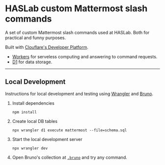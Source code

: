 # HASLab custom Mattermost slash commands

A set of custom Mattermost slash commands used at HASLab. Both for practical and funny purposes.

Built with [Clouflare's Developer Platform](https://www.cloudflare.com/developer-platform/products/).

- [Workers](https://www.cloudflare.com/developer-platform/products/workers/) for serveless computing and answering to command requests.
- [D1](https://www.cloudflare.com/developer-platform/products/d1/) for data storage.

---

## Local Development

Instructions for local development and testing using [Wrangler](https://developers.cloudflare.com/workers/wrangler/) and [Bruno](https://www.usebruno.com/).

1.  Install dependencies

    ```
    npm install
    ```

2.  Create local DB tables

    ```
    npx wrangler d1 execute mattermost --file=schema.sql
    ```

3.  Start the local development server

    ```
    npx wrangler dev
    ```

4.  Open Bruno's collection at [`.bruno`](.bruno/) and try any command.
